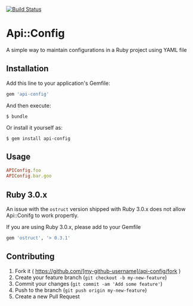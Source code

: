 
[![Build Status](https://github.com/ifad/api-config/actions/workflows/ruby.yml/badge.svg)](https://github.com/ifad/api-config/actions)

# Api::Config

A simple way to maintain configurations in a Ruby project using YAML file

## Installation

Add this line to your application's Gemfile:

```ruby
gem 'api-config'
```

And then execute:

    $ bundle

Or install it yourself as:

    $ gem install api-config

## Usage

```Ruby
APIConfig.foo
APIConfig.bar.goo
```

## Ruby 3.0.x

An issue with the `ostruct` version shipped with Ruby 3.0.x does not allow
Api::Conifg to work propertly.

If you are using Ruby 3.0.x, please add to your Gemfile

```rb
gem 'ostruct', '> 0.3.1'
```

## Contributing

1. Fork it ( https://github.com/[my-github-username]/api-config/fork )
2. Create your feature branch (`git checkout -b my-new-feature`)
3. Commit your changes (`git commit -am 'Add some feature'`)
4. Push to the branch (`git push origin my-new-feature`)
5. Create a new Pull Request
